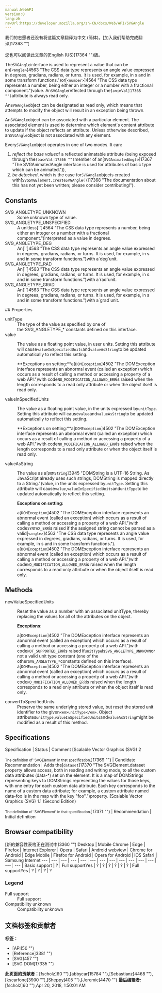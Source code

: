 ```yaml
---
manual:WebAPI
version:0
lang:zh
rawUrl:https://developer.mozilla.org/zh-CN/docs/Web/API/SVGAngle
---
```




<bdi>我们的志愿者还没有将这篇文章翻译为<bdi>中文 (简体)</bdi>。[加入我们帮助完成翻译]17363 "")<br></br>您也可以阅读此文章的[English (US)]17364 "")版。</bdi>






The`SVGAngle`interface is used to represent a value that can be an[`<angle>`]4563 "The <angle> CSS data type represents an angle value expressed in degrees, gradians, radians, or turns. It is used, for example, in <gradient>s and in some transform functions.")or[`<number>`]4564 "The <number> CSS data type represents a number, being either an integer or a number with a fractional component.")value. An`SVGAngle`reflected through the`[animVal]17365 "")`attribute is always read only.



An`SVGAngle`object can be designated as read only, which means that attempts to modify the object will result in an exception being thrown.



An`SVGAngle`object can be associated with a particular element. The associated element is used to determine which element&#39;s content attribute to update if the object reflects an attribute. Unless otherwise described, an`SVGAngle`object is not associated with any element.



Every`SVGAngle`object operates in one of two modes. It can:


1. <em>reflect the base value</em>of a reflected animatable attribute (being exposed through the`[baseVal]17366 "")`member of an[`SVGAnimatedAngle`]17367 "The SVGAnimatedAngle interface is used for attributes of basic type <angle> which can be animated.")),
1. <em>be detached</em>, which is the case for`SVGAngle`objects created with[`SVGSVGElement.createSVGAngle()`]17368 "The documentation about this has not yet been written; please consider contributing!").

## Constants<a name="Constants"></a>
<dl><dt>SVG_ANGLETYPE_UNKNOWN</dt><dd>Some unknown type of value.</dd><dt>SVG_ANGLETYPE_UNSPECIFIED</dt><dd>A unitless[`<number>`]4564 "The <number> CSS data type represents a number, being either an integer or a number with a fractional component.")interpreted as a value in degrees.</dd><dt>SVG_ANGLETYPE_DEG</dt><dd>An[`<angle>`]4563 "The <angle> CSS data type represents an angle value expressed in degrees, gradians, radians, or turns. It is used, for example, in <gradient>s and in some transform functions.")with a`deg`unit.</dd><dt>SVG_ANGLETYPE_RAD</dt><dd>An[`<angle>`]4563 "The <angle> CSS data type represents an angle value expressed in degrees, gradians, radians, or turns. It is used, for example, in <gradient>s and in some transform functions.")with a`rad`unit.</dd><dt>SVG_ANGLETYPE_GRAD</dt><dd>An[`<angle>`]4563 "The <angle> CSS data type represents an angle value expressed in degrees, gradians, radians, or turns. It is used, for example, in <gradient>s and in some transform functions.")with a`grad`unit.</dd></dl>
## Properties<a name="Properties"></a>
<dl><dt>unitType</dt><dd>The type of the value as specified by one of the`SVG_ANGLETYPE_*`constants defined on this interface.</dd><dt>value</dt><dd>

The value as a floating point value, in user units. Setting this attribute will cause`valueInSpecifiedUnits`and`valueAsString`to be updated automatically to reflect this setting.



**Exceptions on setting:**a[`DOMException`]4502 "The DOMException interface represents an abnormal event (called an exception) which occurs as a result of calling a method or accessing a property of a web API.")with code`NO_MODIFICATION_ALLOWED_ERR`is raised when the length corresponds to a read only attribute or when the object itself is read only.

</dd><dt>valueInSpecifiedUnits</dt><dd>

The value as a floating point value, in the units expressed by`unitType`. Setting this attribute will cause`value`and`valueAsString`to be updated automatically to reflect this setting.



**Exceptions on setting:**a[`DOMException`]4502 "The DOMException interface represents an abnormal event (called an exception) which occurs as a result of calling a method or accessing a property of a web API.")with code`NO_MODIFICATION_ALLOWED_ERR`is raised when the length corresponds to a read only attribute or when the object itself is read only.

</dd><dt>valueAsString</dt><dd>

The value as a[`DOMString`]3945 "DOMString is a UTF-16 String. As JavaScript already uses such strings, DOMString is mapped directly to a String.")value, in the units expressed by`unitType`. Setting this attribute will cause`value`,`valueInSpecifiedUnits`and`unitType`to be updated automatically to reflect this setting.



**Exceptions on setting:**

a[`DOMException`]4502 "The DOMException interface represents an abnormal event (called an exception) which occurs as a result of calling a method or accessing a property of a web API.")with code`SYNTAX_ERR`is raised if the assigned string cannot be parsed as a valid[`<angle>`]4563 "The <angle> CSS data type represents an angle value expressed in degrees, gradians, radians, or turns. It is used, for example, in <gradient>s and in some transform functions."). a[`DOMException`]4502 "The DOMException interface represents an abnormal event (called an exception) which occurs as a result of calling a method or accessing a property of a web API.")with code`NO_MODIFICATION_ALLOWED_ERR`is raised when the length corresponds to a read only attribute or when the object itself is read only.</dd></dl>
## Methods<a name="Methods"></a>
<dl><dt>newValueSpecifiedUnits</dt><dd>

Reset the value as a number with an associated unitType, thereby replacing the values for all of the attributes on the object.



**Exceptions:**

a[`DOMException`]4502 "The DOMException interface represents an abnormal event (called an exception) which occurs as a result of calling a method or accessing a property of a web API.")with code`NOT_SUPPORTED_ERR`is raised if`unitType`is`SVG_ANGLETYPE_UNKNOWN`or not a valid unit type constant (one of the other`SVG_ANGLETYPE_*`constants defined on this interface). a[`DOMException`]4502 "The DOMException interface represents an abnormal event (called an exception) which occurs as a result of calling a method or accessing a property of a web API.")with code`NO_MODIFICATION_ALLOWED_ERR`is raised when the length corresponds to a read only attribute or when the object itself is read only.</dd><dt>convertToSpecifiedUnits</dt><dd>Preserve the same underlying stored value, but reset the stored unit identifier to the given`<em>unitType</em>`. Object attributes`unitType`,`valueInSpecifiedUnits`and`valueAsString`might be modified as a result of this method.</dd></dl>

## Specifications<a name="Specifications"></a>
Specification | Status | Comment 
[Scalable Vector Graphics (SVG) 2<br></br><small>The definition of &#39;SVGElement&#39; in that specification.</small>]17369 "") | Candidate Recommendation | Adds the[`dataset`]17370 "The SVGElement.dataset property allows access, both in reading and writing mode, to all the custom data attributes (data-*) set on the element. It is a map of DOMStrings representing keys to DOMStrings representing the values for those keys, with one entry for each custom data attribute. Each key corresponds to the name of a custom data attribute; for example, a custom attribute named data-foo is in the map with the key "foo".")property. 
[Scalable Vector Graphics (SVG) 1.1 (Second Edition)<br></br><small>The definition of &#39;SVGElement&#39; in that specification.</small>]17371 "") | Recommendation | Initial definition 


## Browser compatibility<a name="Browser_compatibility"></a>
[新的兼容性表格正在测试中<i></i>]3360 "")
<abbr>Desktop<i></i></abbr> | <abbr>Mobile<i></i></abbr> 
<abbr>Chrome<i></i></abbr> | <abbr>Edge<i></i></abbr> | <abbr>Firefox<i></i></abbr> | <abbr>Internet Explorer<i></i></abbr> | <abbr>Opera<i></i></abbr> | <abbr>Safari<i></i></abbr> | <abbr>Android webview<i></i></abbr> | <abbr>Chrome for Android<i></i></abbr> | <abbr>Edge Mobile<i></i></abbr> | <abbr>Firefox for Android<i></i></abbr> | <abbr>Opera for Android<i></i></abbr> | <abbr>iOS Safari<i></i></abbr> | <abbr>Samsung Internet<i></i></abbr> 
 ---  |  ---  |  ---  |  ---  |  ---  |  ---  |  ---  |  ---  |  ---  |  ---  |  ---  |  ---  |  ---  |  ---  | 
Basic support | <abbr>?</abbr> | <abbr>Full support</abbr>Yes | <abbr>?</abbr> | <abbr>?</abbr> | <abbr>?</abbr> | <abbr>?</abbr> | <abbr>?</abbr> | <abbr>?</abbr> | <abbr>Full support</abbr>Yes | <abbr>?</abbr> | <abbr>?</abbr> | <abbr>?</abbr> | <abbr>?</abbr> 


### Legend<a name="Legend"></a>
<dl><dt><abbr>Full support</abbr></dt><dd>Full support</dd><dt><abbr>Compatibility unknown</abbr></dt><dd>Compatibility unknown</dd></dl>



## 文档标签和贡献者
**标签：**
* [API]50 "")
* [Reference]3381 "")
* [SVG]457 "")
* [SVG DOM]17335 "")

**此页面的贡献者：**[fscholz]60 ""),[abbycar]15784 ""),[Sebastianz]4468 ""),[kscarfone]3900 ""),[Sheppy]405 ""),[Jeremie]4470 "")
**最后编辑者:**[fscholz]60 ""),<time>Apr 20, 2018, 1:50:01 AM</time>


